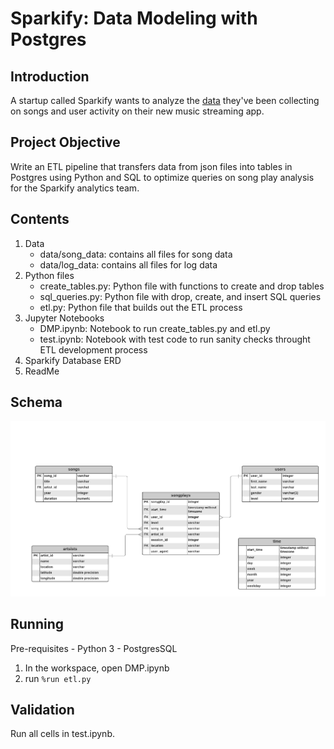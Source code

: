 # Sparkify: Data Modeling with Postgres
## Introduction
A startup called Sparkify wants to analyze the [data](http://millionsongdataset.com/) they've been collecting on songs and user activity on their new music streaming app. 
## Project Objective
Write an ETL pipeline that transfers data from json files into tables in Postgres using Python and SQL to optimize queries on song play analysis for the Sparkify analytics team.
## Contents
1. Data
    - data/song_data: contains all files for song data
    - data/log_data: contains all files for log data
2. Python files
    - create_tables.py: Python file with functions to create and drop tables
    - sql_queries.py: Python file with drop, create, and insert SQL queries
    - etl.py: Python file that builds out the ETL process
3. Jupyter Notebooks
    - DMP.ipynb: Notebook to run create_tables.py and etl.py
    - test.ipynb: Notebook with test code to run sanity checks throught ETL development process
4. Sparkify Database ERD
5. ReadMe
## Schema
![ERD](SparkifyERD.png)
## Running 
Pre-requisites
    - Python 3
    - PostgresSQL
1. In the workspace, open DMP.ipynb
2. run ```%run etl.py``` 

## Validation
Run all cells in test.ipynb.
